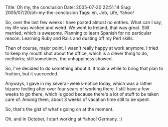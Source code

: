 Title: Oh my, the conclusion
Date: 2005-07-20 22:51:14
Slug: 2005/07/20/oh-my-the-conclusion
Tags: en, Job, Life, Yahoo!


So, over the last few weeks I have posted almost no entries. What can I say,
my life was wicked and weird. We went to Ireland, that was great. Still
married, which is awesome. Planning to learn Spanish for no particular reason.
Learning Ruby and Rails and dusting off my Perl skills.

Then of course, major point, I wasn't really happy at work anymore. I tried to
keep my mouth shut about the office, which is a clever thing to do, methinks;
still sometimes, the unhappiness showed.

So, I've decided to do something about it. It took a while to bring that plan
to fruition, but it succeeded.

Anyways, I gave in my several-weeks-notice today, which was a rather bizarre
feeling after over four years of working there. I still have a few weeks to go
there, which is good because there's a lot of stuff to be taken care of. Among
them, about 3 weeks of vacation time still to be spent.

So, that's the gist of what's going on at the moment.

Oh, and in October, I start working at Yahoo! Germany. :)
